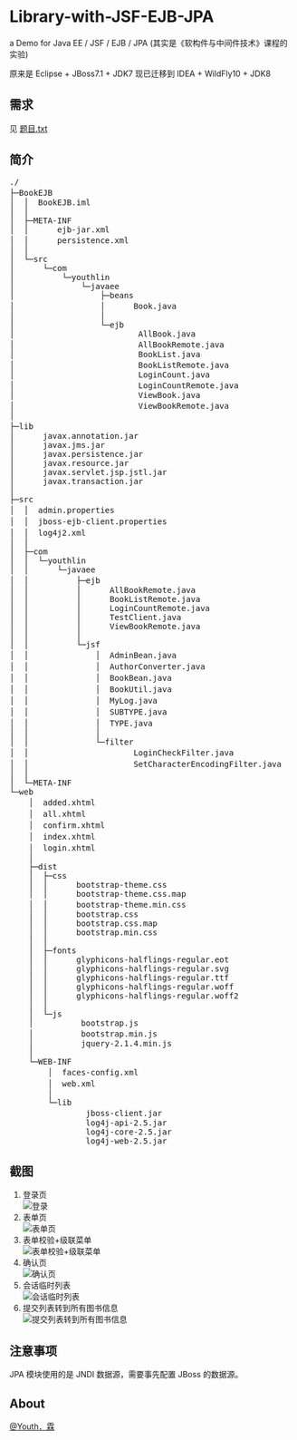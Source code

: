 # Library-with-JSF-EJB-JPA
a Demo for Java EE / JSF / EJB / JPA (其实是《软构件与中间件技术》课程的实验)  

原来是 Eclipse + JBoss7.1 + JDK7 现已迁移到 IDEA + WildFly10 + JDK8  

## 需求
见 [题目.txt](题目.txt)  

## 简介
<pre>
./
├─BookEJB                                                   * EJB + JPA 模块*
│  │  BookEJB.iml
│  │
│  ├─META-INF
│  │      ejb-jar.xml
│  │      persistence.xml                                   *持久化配置文件*
│  │
│  └─src
│      └─com
│          └─youthlin
│              └─javaee
│                  ├─beans
│                  │      Book.java                         *实体类*
│                  │
│                  └─ejb
│                          AllBook.java
│                          AllBookRemote.java               *管理所有图书信息，与数据库交互*
│                          BookList.java
│                          BookListRemote.java              *管理会话 scope 临时的列表*
│                          LoginCount.java
│                          LoginCountRemote.java            *单例会话 Bean, 记录登录次数*
│                          ViewBook.java
│                          ViewBookRemote.java              *获取所有图书信息*
│
├─lib                                                       * IDEA 自动下载的库文件，应设置为Provide*
│      javax.annotation.jar
│      javax.jms.jar
│      javax.persistence.jar
│      javax.resource.jar
│      javax.servlet.jsp.jstl.jar
│      javax.transaction.jar
│
├─src
│  │  admin.properties                                      *存放管理员用户名及密码*
│  │  jboss-ejb-client.properties                           *与 EJB 交互配置文件*
│  │  log4j2.xml                                            * log4j 配置*
│  │
│  ├─com
│  │  └─youthlin
│  │      └─javaee
│  │          ├─ejb                                         *所有远程接口*
│  │          │      AllBookRemote.java
│  │          │      BookListRemote.java
│  │          │      LoginCountRemote.java
│  │          │      TestClient.java
│  │          │      ViewBookRemote.java
│  │          │
│  │          └─jsf
│  │              │  AdminBean.java                         *管理员登录登出*
│  │              │  AuthorConverter.java                   *字符串到列表的转换器*
│  │              │  BookBean.java                          *表单*
│  │              │  BookUtil.java                          *工具类*
│  │              │  MyLog.java                             *同上*
│  │              │  SUBTYPE.java                           *二级菜单，枚举类*
│  │              │  TYPE.java                              *以及菜单，枚举类*
│  │              │
│  │              └─filter
│  │                      LoginCheckFilter.java             *登录过滤器*
│  │                      SetCharacterEncodingFilter.java   *字符编码转换过滤器*
│  │
│  └─META-INF
└─web
    │  added.xhtml                                          *临时列表页*
    │  all.xhtml                                            *所有信息页*
    │  confirm.xhtml                                        *确认信息页*
    │  index.xhtml                                          *表单填写页*
    │  login.xhtml                                          *管理登录页*
    │
    ├─dist
    │  ├─css
    │  │      bootstrap-theme.css
    │  │      bootstrap-theme.css.map
    │  │      bootstrap-theme.min.css                       *增加了 body 背景，.well, .form-control 的透明度*
    │  │      bootstrap.css
    │  │      bootstrap.css.map
    │  │      bootstrap.min.css
    │  │
    │  ├─fonts
    │  │      glyphicons-halflings-regular.eot
    │  │      glyphicons-halflings-regular.svg
    │  │      glyphicons-halflings-regular.ttf
    │  │      glyphicons-halflings-regular.woff
    │  │      glyphicons-halflings-regular.woff2
    │  │
    │  └─js
    │          bootstrap.js
    │          bootstrap.min.js                             *增加了使居中效果*
    │          jquery-2.1.4.min.js
    │
    └─WEB-INF
        │  faces-config.xml                                 *页面跳转规则*
        │  web.xml                                          *不解释*
        │
        └─lib
                jboss-client.jar                            *与 EJB 交互必须的文件*
                log4j-api-2.5.jar
                log4j-core-2.5.jar
                log4j-web-2.5.jar
</pre>

## 截图

1. 登录页  
   ![登录](screenshots/01登录.png)  
2. 表单页  
   ![表单页](screenshots/02表单页.png)  
3. 表单校验+级联菜单  
   ![表单校验+级联菜单](screenshots/03表单校验+级联菜单.png)  
4. 确认页  
   ![确认页](screenshots/04确认页.png)  
5. 会话临时列表  
   ![会话临时列表](screenshots/05会话临时列表.png)  
6. 提交列表转到所有图书信息  
   ![提交列表转到所有图书信息](screenshots/06提交列表转到所有图书信息.png)  

## 注意事项
JPA 模块使用的是 JNDI 数据源，需要事先配置 JBoss 的数据源。

## About
[@Youth．霖](http://youthlin.com/)
